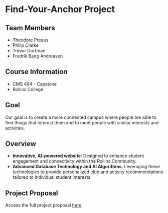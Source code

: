 # Find-Your-Anchor Project

## Team Members
- Theodore Preaus
- Philip Clarke
- Trevor Dorfman
- Fredrik Bang Andreasen

## Course Information
- CMS 484 - Capstone
- Rollins College

## Goal
Our goal is to create a more connected campus where people are able to find things that interest them and to meet people with similar interests and activities.

## Overview
- **Innovative, AI-powered website**: Designed to enhance student engagement and connectivity within the Rollins Community.
- **Advanced Database Technology and AI Algorithms**: Leveraging these technologies to provide personalized club and activity recommendations tailored to individual student interests.

## Project Proposal
Access the full project proposal [here](https://docs.google.com/document/d/1bvUzB20GmRMansoZGxKdfEmEow-YgJb3LC7JU7Ycwes/edit?usp=sharing).
